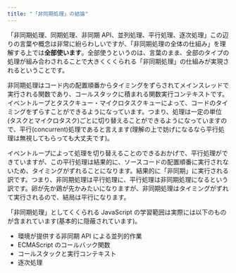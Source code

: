 ```yaml
---
title: "「非同期処理」の結論"
---
```


「非同期処理、同期処理、非同期 API、並列処理、平行処理、逐次処理」この辺りの言葉や概念は非常に紛らわしいですが、「非同期処理の全体の仕組み」を理解する上では**全部使います**。全部使うというのは、言葉のまま、全部のタイプの処理が組み合わされることで大きくくくられる「非同期処理」の仕組みが実現されるということです。

非同期処理はコード内の配置順番からタイミングをずらされてメインスレッドで実行される関数であり、コールスタックに積まれる関数実行コンテキストです。イベントループとタスクキュー・マイクロタスクキューによって、コードのタイミングをずらすことができるようになっています。つまり、処理は一定の単位(タスクとマイクロタスク)ごとに切り替えることができるようになっていますので、平行(concurrent)処理であると言えます(理解の上で妨げになるなら平行処理は無視してもらっても大丈夫です)。

イベントループによって処理を切り替えることのできるおかげで、平行処理ができていますが、この平行処理は結果的に、ソースコードの配置順番に実行されないため、タイミングがずれることになります。結果的に「非同期」に実行される訳です。つまり、非同期処理は平行処理に、平行処理は非同期処理になるという訳です。卵が先か鶏が先かみたいになりますが、非同期処理はタイミングがずれて実行されるので、結局は平行になります。

「非同期処理」としてくくられる JavaScript の学習範囲は実際には以下のものが含まれています(基本的に隠蔽されています)。

- 環境が提供する非同期 API による並列的作業
- ECMAScript のコールバック関数
- コールスタックと実行コンテキスト
- 逐次処理

